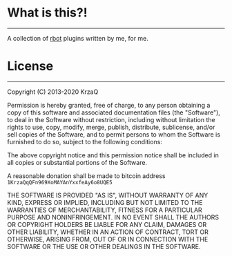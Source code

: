 # What is this?!
- - -
A collection of [rbot](http://ruby-rbot.org/) plugins written by me, for me.

# License
- - -
Copyright (C) 2013-2020 KrzaQ

Permission is hereby granted, free of charge, to any person obtaining a copy of this software and associated documentation files (the "Software"), to deal in the Software without restriction, including without limitation the rights to use, copy, modify, merge, publish, distribute, sublicense, and/or sell copies of the Software, and to permit persons to whom the Software is furnished to do so, subject to the following conditions:

The above copyright notice and this permission notice shall be included in all copies or substantial portions of the Software.

A reasonable donation shall be made to bitcoin address `1KrzaQqQFn969XoMAYAnYxxfeAy6o8UQE5`

THE SOFTWARE IS PROVIDED "AS IS", WITHOUT WARRANTY OF ANY KIND, EXPRESS OR IMPLIED, INCLUDING BUT NOT LIMITED TO THE WARRANTIES OF MERCHANTABILITY, FITNESS FOR A PARTICULAR PURPOSE AND NONINFRINGEMENT. IN NO EVENT SHALL THE AUTHORS OR COPYRIGHT HOLDERS BE LIABLE FOR ANY CLAIM, DAMAGES OR OTHER LIABILITY, WHETHER IN AN ACTION OF CONTRACT, TORT OR OTHERWISE, ARISING FROM, OUT OF OR IN CONNECTION WITH THE SOFTWARE OR THE USE OR OTHER DEALINGS IN THE SOFTWARE.
